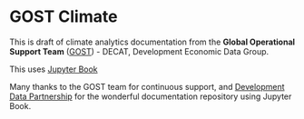 # GOST Climate

This is draft of climate analytics documentation from the **Global Operational Support Team** ([GOST](https://www.worldbank.org/en/research/brief/geospatial-operations-support-team-at-the-world-bank)) - DECAT, Development Economic Data Group.

This uses [Jupyter Book](https://jupyterbook.org/en/stable/intro.html)

Many thanks to the GOST team for continuous support, and [Development Data Partnership](https://docs.datapartnership.org/) for the wonderful documentation repository using Jupyter Book. 
